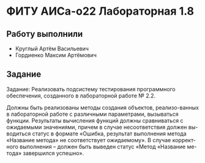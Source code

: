 # ФИТУ АИСа-о22 Лабораторная 1.8

## Работу выполнили
* Круглый Артём Васильевич
* Гордиенко Максим Артёмович

## Задание
Задание: Реализовать подсистему тестирования программного обеспечения, созданного в лабораторной работе № 2.2.

Должны быть реализованы методы создания объектов, реализо-ванных в лабораторной работе с различными параметрами, вызываться функции. Результаты вычисления функций должны сравниваться с ожидаемыми значениями, причем в случае несоответствия должен вы-водиться статус в формате «Ошибка, результат выполнения метода «Название метода» не соответствует ожидаемому». В случае коррект-ного выполнения – должен быть выведен статус «Метод «Название ме-тода» завершился успешно».

